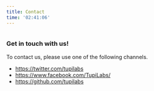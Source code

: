 ```yaml
---
title: Contact
time: '02:41:06'
---
```


<div class="ui vertical stripe segment">
  <div class="ui middle aligned stackable grid container">
    <div class="row">
      <div class="sixteen wide column">
        <h3 class="ui header">Get in touch with us!</h3>
        <p>To contact us, please use one of the following channels.</p>
        <ul>
          <li><a href="https://twitter.com/tupilabs">https://twitter.com/tupilabs</a></li>
          <li><a href="https://www.facebook.com/TupiLabs/">https://www.facebook.com/TupiLabs/</a></li>
          <li><a href="https://github.com/tupilabs">https://github.com/tupilabs</a></li>
        </ul>
      </div>
    </div>
  </div>
</div>

